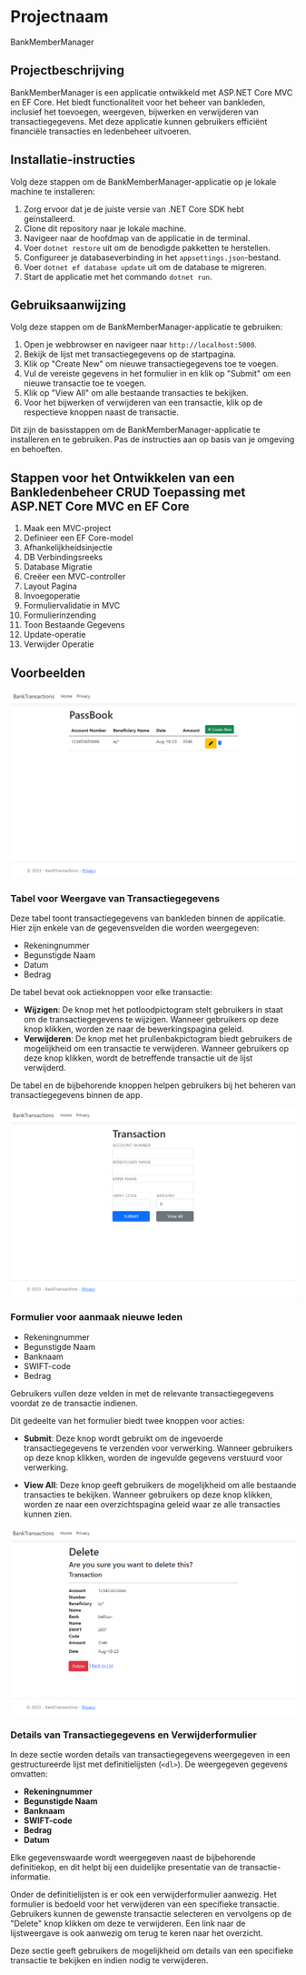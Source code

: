 # Projectnaam

BankMemberManager

## Projectbeschrijving

BankMemberManager is een applicatie ontwikkeld met ASP.NET Core MVC en EF Core. Het biedt functionaliteit voor het beheer van bankleden, inclusief het toevoegen, weergeven, bijwerken en verwijderen van transactiegegevens. Met deze applicatie kunnen gebruikers efficiënt financiële transacties en ledenbeheer uitvoeren.

## Installatie-instructies

Volg deze stappen om de BankMemberManager-applicatie op je lokale machine te installeren:

1. Zorg ervoor dat je de juiste versie van .NET Core SDK hebt geïnstalleerd.
2. Clone dit repository naar je lokale machine.
3. Navigeer naar de hoofdmap van de applicatie in de terminal.
4. Voer `dotnet restore` uit om de benodigde pakketten te herstellen.
5. Configureer je databaseverbinding in het `appsettings.json`-bestand.
6. Voer `dotnet ef database update` uit om de database te migreren.
7. Start de applicatie met het commando `dotnet run`.

## Gebruiksaanwijzing

Volg deze stappen om de BankMemberManager-applicatie te gebruiken:

1. Open je webbrowser en navigeer naar `http://localhost:5000`.
2. Bekijk de lijst met transactiegegevens op de startpagina.
3. Klik op "Create New" om nieuwe transactiegegevens toe te voegen.
4. Vul de vereiste gegevens in het formulier in en klik op "Submit" om een nieuwe transactie toe te voegen.
5. Klik op "View All" om alle bestaande transacties te bekijken.
6. Voor het bijwerken of verwijderen van een transactie, klik op de respectieve knoppen naast de transactie.

Dit zijn de basisstappen om de BankMemberManager-applicatie te installeren en te gebruiken. Pas de instructies aan op basis van je omgeving en behoeften.


## Stappen voor het Ontwikkelen van een Bankledenbeheer CRUD Toepassing met ASP.NET Core MVC en EF Core

1. Maak een MVC-project
2. Definieer een EF Core-model
3. Afhankelijkheidsinjectie
4. DB Verbindingsreeks
5. Database Migratie
6. Creëer een MVC-controller
7. Layout Pagina
8. Invoegoperatie
9. Formuliervalidatie in MVC
10. Formulierinzending
11. Toon Bestaande Gegevens
12. Update-operatie
13. Verwijder Operatie

## Voorbeelden

![Voorbeeldafbeelding 1](Images/DataScherm-Bankgegevens.png)
### Tabel voor Weergave van Transactiegegevens

Deze tabel toont transactiegegevens van bankleden binnen de applicatie. Hier zijn enkele van de gegevensvelden die worden weergegeven:

- Rekeningnummer
- Begunstigde Naam
- Datum
- Bedrag

De tabel bevat ook actieknoppen voor elke transactie:

- **Wijzigen**: De knop met het potloodpictogram stelt gebruikers in staat om de transactiegegevens te wijzigen. Wanneer gebruikers op deze knop klikken, worden ze naar de bewerkingspagina geleid.
- **Verwijderen**: De knop met het prullenbakpictogram biedt gebruikers de mogelijkheid om een transactie te verwijderen. Wanneer gebruikers op deze knop klikken, wordt de betreffende transactie uit de lijst verwijderd.

De tabel en de bijbehorende knoppen helpen gebruikers bij het beheren van transactiegegevens binnen de app.


![Voorbeeldafbeelding 2](Images/Form-Transaction-Inputs.png)
### Formulier voor aanmaak nieuwe leden
 
- Rekeningnummer
- Begunstigde Naam
- Banknaam
- SWIFT-code
- Bedrag

Gebruikers vullen deze velden in met de relevante transactiegegevens voordat ze de transactie indienen.

Dit gedeelte van het formulier biedt twee knoppen voor acties:

- **Submit**: Deze knop wordt gebruikt om de ingevoerde transactiegegevens te verzenden voor verwerking. Wanneer gebruikers op deze knop klikken, worden de ingevulde gegevens verstuurd voor verwerking.

- **View All**: Deze knop geeft gebruikers de mogelijkheid om alle bestaande transacties te bekijken. Wanneer gebruikers op deze knop klikken, worden ze naar een overzichtspagina geleid waar ze alle transacties kunnen zien.

![Voorbeeldafbeelding 3](Images/VerwijderScherm-Bankgegevens.png)
### Details van Transactiegegevens en Verwijderformulier

In deze sectie worden details van transactiegegevens weergegeven in een gestructureerde lijst met definitielijsten (`<dl>`). De weergegeven gegevens omvatten:

- **Rekeningnummer**
- **Begunstigde Naam**
- **Banknaam**
- **SWIFT-code**
- **Bedrag**
- **Datum**

Elke gegevenswaarde wordt weergegeven naast de bijbehorende definitiekop, en dit helpt bij een duidelijke presentatie van de transactie-informatie.

Onder de definitielijsten is er ook een verwijderformulier aanwezig. Het formulier is bedoeld voor het verwijderen van een specifieke transactie. Gebruikers kunnen de gewenste transactie selecteren en vervolgens op de "Delete" knop klikken om deze te verwijderen. Een link naar de lijstweergave is ook aanwezig om terug te keren naar het overzicht.

Deze sectie geeft gebruikers de mogelijkheid om details van een specifieke transactie te bekijken en indien nodig te verwijderen.



